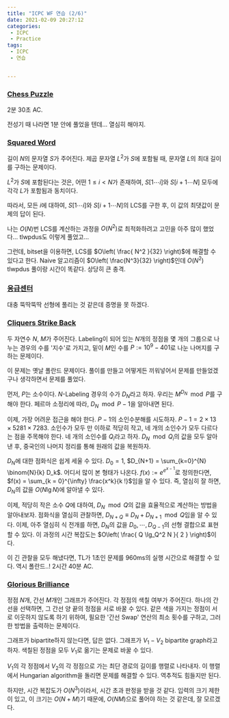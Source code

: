 ```yaml
---
title: "ICPC WF 연습 (2/6)"
date: 2021-02-09 20:27:12
categories:
 - ICPC
 - Practice
tags:
 - ICPC
 - 연습


---
```


### [Chess Puzzle](https://www.acmicpc.net/problem/5239)

2분 30초 AC.

전성기 때 나라면 1분 안에 풀었을 텐데... 열심히 해야지.



### [Squared Word](https://www.acmicpc.net/problem/8300)

길이 $N$의 문자열 $S$가 주어진다. 제곱 문자열 $L^2$가 $S$에 포함될 때, 문자열 $L$의 최대 길이를 구하는 문제이다.

$L^2$가 $S$에 포함된다는 것은, 어떤 $1 \le i < N$가 존재하여, $S[1 \cdots i]$와 $S[i+1 \cdots N]$ 모두에 각각 $L$가 포함됨과 동치이다.

따라서, 모든 $i$에 대하여, $S[1 \cdots i]$와 $S[i+1 \cdots N]$의 LCS를 구한 후, 이 값의 최댓값이 문제의 답이 된다.

나는 $O(N)$번 LCS를 계산하는 과정을 $O\left( N^2 \right)$로 최적화하려고 고민을 아주 많이 했었다... tlwpdus도 이렇게 풀었고...

그런데, bitset을 이용하면, LCS를 $O\left( \frac{ N^2 }{32} \right)$에 해결할 수 있다고 한다. Naive 알고리즘이 $O\left( \frac{N^3}{32} \right)$인데 $O\left( N^2 \right)$ tlwpdus 풀이랑 시간이 똑같다. 상당히 큰 충격.



### [응급센터](https://www.acmicpc.net/problem/2489)

대충 뚝딱뚝딱 선형에 풀리는 것 같은데 증명을 못 하겠다.



### [Cliquers Strike Back](https://www.acmicpc.net/problem/8357)

두 자연수 $N$, $M$가 주어진다. Labeling이 되어 있는 $N$개의 정점을 몇 개의 그룹으로 나누는 경우의 수를 '지수'로 가지고, 밑이 $M$인 수를 $P := 10^9 - 401$로 나눈 나머지를 구하는 문제이다.

이 문제는 옛날 폴란드 문제이다. 풀이를 만들고 어떻게든 끼워넣어서 문제를 만들었겠구나 생각하면서 문제를 풀었다.

먼저, $P$는 소수이다. $N$-Labeling 경우의 수가 $D_N$라고 하자. 우리는 $M^{D_N} \mod P$를 구해야 한다. 페르마 소정리에 따라, $D_N \mod P-1$을 알아내면 된다.

이제, 가장 어려운 접근을 해야 한다. $P-1$의 소인수분해를 시도하자. $P-1 =2 \times 13 \times 5281 \times 7283$. 소인수가 모두 만 이하로 적당히 작고, 네 개의 소인수가 모두 다르다는 점을 주목해야 한다. 네 개의 소인수를 $Q_i$라고 하자. $D_N \mod Q_i$의 값을 모두 알아낸 후, 중국인의 나머지 정리를 통해 원래의 값을 복원하자.

$D_N$에 대한 점화식은 쉽게 세울 수 있다. $D_0 = 1$, $D_{N+1} = \sum_{k=0}^{N} \binom{N}{k} D_k$. 어디서 많이 본 형태가 나온다. $f(x) := e^{e^{x-1}}$로 정의한다면, $f(x) = \sum_{k = 0}^{\infty} \frac{x^k}{k !}$임을 알 수 있다. 즉, 열심히 잘 하면, $D_N$의 값을 $O( N \lg N )$에 알아낼 수 있다.

이제, 적당히 작은 소수 $Q$에 대하여, $D_N \mod Q$의 값을 효율적으로 계산하는 방법을 알아내보자. 점화식을 열심히 관찰하면, $D_{N + Q} \equiv D_N + D_{N+1} \mod Q$임을 알 수 있다. 이제, 아주 열심히 식 전개를 하면, $D_N$의 값을 $D_0, \cdots, D_{Q-1}$의 선형 결합으로 표현할 수 있다. 이 과정의 시간 복잡도는 $O\left( \frac{ Q \lg_Q^2 N }{ 2 } \right)$이다.

이 긴 관찰을 모두 해냈다면, TL가 1초인 문제를 960ms의 실행 시간으로 해결할 수 있다. 역시 폴란드..! 2시간 40분 AC.



### [Glorious Brilliance](https://www.acmicpc.net/problem/19438)

정점 $N$개, 간선 $M$개인 그래프가 주어진다. 각 정점의 색칠 여부가 주어진다. 하나의 간선을 선택하면, 그 간선 양 끝의 정점을 서로 바꿀 수 있다. 같은 색을 가지는 정점이 서로 이웃하지 않도록 하기 위하여, 필요한 '간선 Swap' 연산의 최소 횟수를 구하고, 그러한 방법을 출력하는 문제이다.

그래프가 bipartite하지 않는다면, 답은 없다. 그래프가 $V_1 - V_2$ bipartite graph라고 하자. 색칠된 정점을 모두 $V_1$로 옮기는 문제로 바꿀 수 있다.

$V_1$의 각 정점에서 $V_2$의 각 정점으로 가는 최단 경로의 길이를 행렬로 나타내자. 이 행렬에서 Hungarian algorithm을 돌리면 문제를 해결할 수 있다. 역추적도 힘들지만 된다.

하지만, 시간 복잡도가 $O\left( N^3 \right)$이라서, 시간 초과 판정을 받을 것 같다. 입력의 크기 제한이 있고, 이 크기는 $O\left( N + M \right)$기 때문에, $O \left( NM \right)$으로 풀어야 하는 것 같은데, 잘 모르겠다.